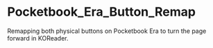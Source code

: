 # Pocketbook_Era_Button_Remap
Remapping both physical buttons on Pocketbook Era to turn the page forward in KOReader.
